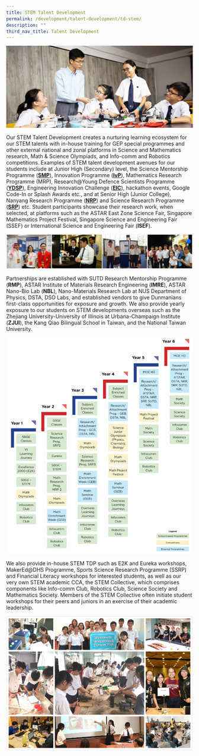```yaml
---
title: STEM Talent Development
permalink: /development/talent-development/td-stem/
description: ""
third_nav_title: Talent Development
---
```

![](/images/Homepage/masthead_talent_development_steam.png)

Our STEM Talent Development creates a nurturing learning ecosystem for our STEM talents with in-house training for GEP special programmes and other external national and zonal platforms in Science and Mathematics research, Math & Science Olympiads, and Info-comm and Robotics competitions. Examples of STEM talent development avenues for our students include at Junior High (Secondary) level, the Science Mentorship Programme (**[SMP](https://www.moe.gov.sg/education/programmes/gifted-education-programme/special-programmes/science-mentorship-programmes)**), Innovation Programme (**[IvP](https://www.moe.gov.sg/education/programmes/gifted-education-programme/special-programmes/innovation-programme)**), Mathematics Research Programme (MRP), Research@Young Defence Scientists Programme (**[YDSP](https://www.dsta.gov.sg/join-us/student/young-defence-scientists-programme/)**), Engineering Innovation Challenge (**[EIC](https://www.science.edu.sg/for-schools/competitions/energy-innovation-challenge)**), hackathon events, Google Code-In or Splash Awards etc., and at Senior High (Junior College), Nanyang Research Programme (**[NRP](http://www.ntu.edu.sg/TalentOutreach/NRP/Pages/index.aspx)**) and Science Research Programme (**[SRP](https://www.moe.gov.sg/education/programmes/gifted-education-programme/special-programmes/science-research-programme)**) etc. Student participants showcase their research work, when selected, at platforms such as the ASTAR East Zone Science Fair, Singapore Mathematics Project Festival, Singapore Science and Engineering Fair (SSEF) or International Science and Engineering Fair (**ISEF**).

![](/images/STEM1.jpg)

Partnerships are established with SUTD Research Mentorship Programme (**RMP**), ASTAR Institute of Materials Research Engineering (**IMRE**), ASTAR Nano-Bio Lab (**NBL**), Nano-Materials Research Lab at NUS Department of Physics, DSTA, DSO Labs, and established vendors to give Dunmanians first-class opportunities for exposure and growth. We also provide yearly exposure to our students on STEM developments overseas such as the Zhejiang University-University of Illinois at Urbana-Champaign Institute (**ZJUI**), the Kang Qiao Bilingual School in Taiwan, and the National Taiwan University.

![](/images/DHSSTEMTalentDevelopmentDiagram.png)

We also provide in-house STEM TDP such as E2K and Eureka workshops, MakerEd@DHS Programme, Sports Science Research Programme (SSRP) and Financial Literacy workshops for interested students, as well as our very own STEM academic CCA, the STEM Collective, which comprises components like Info-comm Club, Robotics Club, Science Society and Mathematics Society. Members of the STEM Collective often initiate student workshops for their peers and juniors in an exercise of their academic leadership.

![](/images/Steam3.jpg)